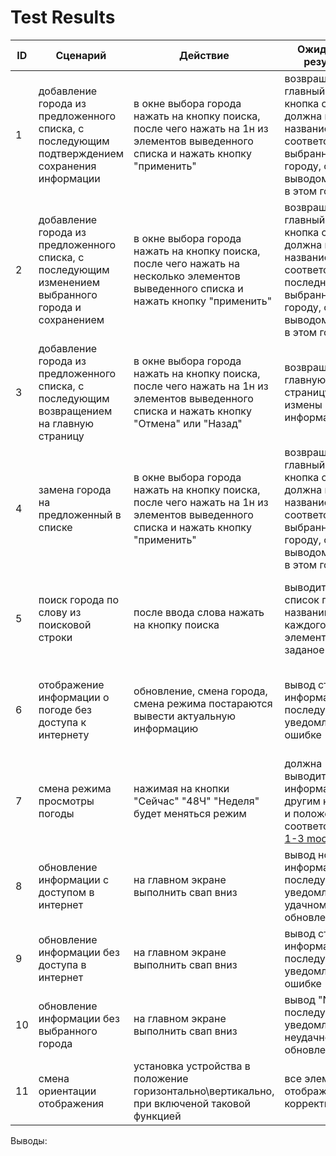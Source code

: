 # Test Results
| ID  | Сценарий | Действие | Ожидаемый результат | Фактический результат | Оценка |
| ------------- | ------------- | ------------- | ------------- | ------------- | ------------- |
| 1 | добавление города из предложенного списка, с последующим подтверждением сохранения информации  | в окне выбора города нажать на кнопку поиска, после чего нажать на 1н из элементов выведенного списка и нажать кнопку "применить" | возвращение на главный экран, кнопка с городом должна иметь название соответствующее выбранному  городу, с выводом погоды в этом городе | возвращение на главный экран, кнопка с городом имеет название выбранного города, выводится вся информация о погоде в городе  | Выполнен
| 2 | добавление города из предложенного списка, с последующим изменением выбранного города и сохранением | в окне выбора города нажать на кнопку поиска, после чего нажать на несколько элементов выведенного списка и нажать кнопку "применить" | возвращение на главный экран, кнопка с городом должна иметь название соответствующее последнему выбранному  городу, с выводом погоды в этом городе | возвращение на главный экран, кнопка с городом имеет название выбранного города, выводится вся информация о погоде в городе | Выполнен
| 3 | добавление города из предложенного списка, с последующим возвращением на главную страницу | в окне выбора города нажать на кнопку поиска, после чего нажать на 1н из элементов выведенного списка и нажать кнопку "Отмена" или "Назад" | возвращение на главную страницу, без измены информации | возвращение на главную страницу, главный экран остаётся неизменным | Выполнен
| 4 | замена города на предложенный в списке  | в окне выбора города нажать на кнопку поиска, после чего нажать на 1н из элементов выведенного списка и нажать кнопку "применить" | возвращение на главный экран, кнопка с городом должна иметь название соответствующее выбранному  городу, с выводом погоды в этом городе | возвращение на главный экран, кнопка с городом имеет название выбранного города, выводится вся информация о погоде в городе | Выполнен
| 5 | поиск города по слову из поисковой строки   | после ввода слова нажать на кнопку поиска | выводится список где в названии города каждого элемента есть заданое слово | выводится один и тот же список, который не фильтруется по заданному слову | Не выполнен
| 6 | отображение информации о погоде без доступа к интернету  | обновление, смена города, смена режима постараются вывести актуальную информацию | вывод старой информации, с последующем уведомлении об ошибке | при смене городов информация о погоде никак не изменяется, уведомлениями об ошибке есть | Не выполнен
| 7 | смена режима просмотры погоды | нажимая на кнопки "Сейчас" "48Ч" "Неделя" будет меняться режим | должна выводится таже информация, но с другим кол-вом и положением, соответствующие [1-3 mockups](https://github.com/vampir9939/Tritpo/tree/master/Documentation/Mockup) |  кнопки не изменяют режим | Не выполнен
| 8 | обновление информации с доступом в интернет | на главном экране выполнить свап вниз | вывод новой информации, с последующем уведомлении об удачном обновлении | информация обновляется, с уведомлением об обновлении | Выполнен
| 9 | обновление информации без доступа в интернет  | на главном экране выполнить свап вниз | вывод старой информации, с последующем уведомлении об ошибке | приходит уведомление об отсутствии доступа к интернету | Выполнен
| 10 | обновление информации без выбранного города  | на главном экране выполнить свап вниз | вывод "No Info", с последующем уведомлением о неудачном обновлении |  ничего не происходит | Не выполнен
| 11 | смена ориентации отображения  | установка устройства в положение горизонтально\вертикально, при включеной таковой функцией | все элементы отображаются корректно | элементы изображаются не корректно | Не выполнен

Выводы: 
